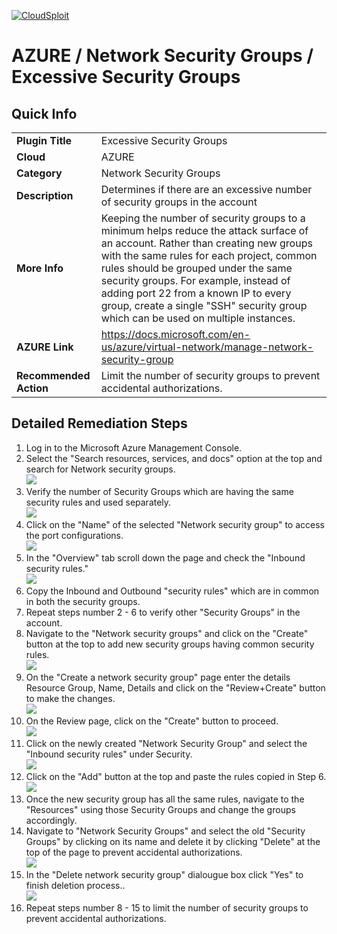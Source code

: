 [![CloudSploit](https://cloudsploit.com/img/logo-new-big-text-100.png "CloudSploit")](https://cloudsploit.com)

# AZURE / Network Security Groups / Excessive Security Groups

## Quick Info

| | |
|-|-|
| **Plugin Title** | Excessive Security Groups |
| **Cloud** | AZURE |
| **Category** | Network Security Groups |
| **Description** | Determines if there are an excessive number of security groups in the account |
| **More Info** | Keeping the number of security groups to a minimum helps reduce the attack surface of an account. Rather than creating new groups with the same rules for each project, common rules should be grouped under the same security groups. For example, instead of adding port 22 from a known IP to every group, create a single "SSH" security group which can be used on multiple instances. |
| **AZURE Link** | https://docs.microsoft.com/en-us/azure/virtual-network/manage-network-security-group |
| **Recommended Action** | Limit the number of security groups to prevent accidental authorizations. |

## Detailed Remediation Steps

1. Log in to the Microsoft Azure Management Console.
2. Select the "Search resources, services, and docs" option at the top and search for Network security groups. </br> <img src="/resources/azure/networksecuritygroups/excessive-security-groups/step2.png"/>
3. Verify the number of Security Groups which are having the same security rules and used separately. </br> <img src="/resources/azure/networksecuritygroups/excessive-security-groups/step3.png"/>
4. Click on the "Name" of the selected "Network security group" to access the port configurations. </br> <img src="/resources/azure/networksecuritygroups/excessive-security-groups/step4.png"/>
5. In the "Overview" tab scroll down the page and check the "Inbound security rules." </br> <img src="/resources/azure/networksecuritygroups/excessive-security-groups/step5.png"/>
6. Copy the Inbound and Outbound "security rules" which are in common in both the security groups.</br>
7. Repeat steps number 2 - 6 to verify other "Security Groups" in the account.</br>
8. Navigate to the "Network security groups" and click on the "Create" button at the top to add new security groups having common security rules.</br> <img src="/resources/azure/networksecuritygroups/excessive-security-groups/step8.png"/>
9. On the "Create a network security group" page enter the details Resource Group, Name, Details and click on the "Review+Create" button to make the changes.</br> <img src="/resources/azure/networksecuritygroups/excessive-security-groups/step9.png"/>
10. On the Review page, click on the "Create" button to proceed. </br> <img src="/resources/azure/networksecuritygroups/excessive-security-groups/step10.png"/>
11. Click on the newly created "Network Security Group" and select the "Inbound security rules" under Security.</br>  <img src="/resources/azure/networksecuritygroups/excessive-security-groups/step11.png"/>
12. Click on the "Add" button at the top and paste the rules copied in Step 6. </br> <img src="/resources/azure/networksecuritygroups/excessive-security-groups/step12.png"/>
13. Once the new security group has all the same rules, navigate to the "Resources" using those Security Groups and change the groups accordingly.</br>
14. Navigate to "Network Security Groups" and  select the old "Security Groups" by clicking on its name and delete it by clicking "Delete" at the top of the page to prevent accidental authorizations.</br> <img src="/resources/azure/networksecuritygroups/excessive-security-groups/step14.png"/>
15. In the "Delete network security group" dialougue box click "Yes" to finish deletion process..</br> <img src="/resources/azure/networksecuritygroups/excessive-security-groups/step15.png"/>
16. Repeat steps number 8 - 15 to limit the number of security groups to prevent accidental authorizations.</br>

